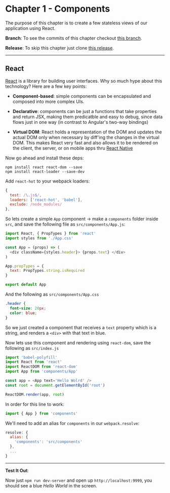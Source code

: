# Chapter 1 - Components

The purpose of this chapter is to create a few stateless views of our application using React.

**Branch**: To see the commits of this chapter checkout [this branch](https://github.com/cazala/universal-app/commits/setup).

**Release**: To skip this chapter just clone [this release](https://github.com/cazala/universal-app/releases/tag/Setup).

---

## React

[React](https://facebook.github.io/react/) is a library for building user interfaces. Why so much hype about this technology? Here are a few key points:

+ **Component-based**: simple components can be encapsulated and composed into more complex UIs. 

+ **Declarative**: components can be just a functions that take properties and return JSX, making them predicatble and easy to debug, since data flows just in one way (in contrast to Angular's two-way bindings)

+ **Virtual DOM**: React holds a representation of the DOM and updates the actual DOM only when necessary by diff'ing the changes in the virtual DOM. This makes React very fast and also  allows it to be rendered on the client, the server, or on mobile apps thru [React Native](https://facebook.github.io/react-native/)

Now go ahead and install these deps:

```
npm install react react-dom --save
npm install react-loader --save-dev
```
Add `react-hot` to your webpack loaders:

```js
{ 
  test: /\.js$/, 
  loaders: ['react-hot', 'babel'], 
  exclude: /node_modules/
},
```

So lets create a simple `App` component -> make a `components` folder inside `src`, and save the following file as `src/components/App.js`:

```js
import React, { PropTypes } from 'react'
import styles from './App.css'

const App = (props) => ( 
  <div className={styles.header}> {props.text} </div>
)

App.propTypes = { 
  text: PropTypes.string.isRequired
}

export default App
```

And the following as `src/components/App.css`

```css
.header { 
  font-size: 20px; 
  color: blue;
}
```

So we just created a component that receives a `text` property which is a string, and renders a `<div>` with that text in blue.

Now lets use this component and rendering using `react-dom`, save the following as `src/index.js`

```js
import 'babel-polyfill'
import React from 'react'
import ReactDOM from 'react-dom'
import App from 'components/App'

const app = <App text='Hello Wolrd' />
const root = document.getElementById('root')

ReactDOM.render(app, root)
```

In order for this line to work:

```js
import { App } from 'components'
```

We'll need to add an alias for `components` in our `webpack.resolve`:

```js
resolve: { 
  alias: { 
    'components': 'src/components' 
  },
  ...
}
```

---

**Test It Out**:

Now just `npm run dev-server` and open up `http://localhost:9999`, you should see a blue *Hello World* in the screen.
